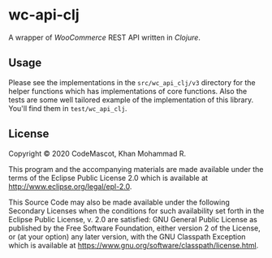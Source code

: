 # wc-api-clj

A wrapper of *WooCommerce* REST API written in *Clojure*.

## Usage

Please see the implementations in the `src/wc_api_clj/v3` directory for the helper functions which has implementations of core functions. Also the tests are some well tailored example of the implementation of this library. You'll find them in `test/wc_api_clj`.

## License

Copyright © 2020 CodeMascot, Khan Mohammad R.

This program and the accompanying materials are made available under the
terms of the Eclipse Public License 2.0 which is available at
http://www.eclipse.org/legal/epl-2.0.

This Source Code may also be made available under the following Secondary
Licenses when the conditions for such availability set forth in the Eclipse
Public License, v. 2.0 are satisfied: GNU General Public License as published by
the Free Software Foundation, either version 2 of the License, or (at your
option) any later version, with the GNU Classpath Exception which is available
at https://www.gnu.org/software/classpath/license.html.

